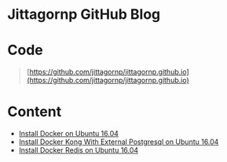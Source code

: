 # Jittagornp GitHub Blog

# Code

> [https://github.com/jittagornp/jittagornp.github.io](https://github.com/jittagornp/jittagornp.github.io)

# Content

- [Install Docker on Ubuntu 16.04](install_docker_on_ubuntu_1604.md)
- [Install Docker Kong With External Postgresql on Ubuntu 16.04](install_docker_kong_with_external_postgresql_on_ubuntu1604.md)
- [Install Docker Redis on Ubuntu 16.04](install_docker_redis_on_ubuntu_1604.md)
